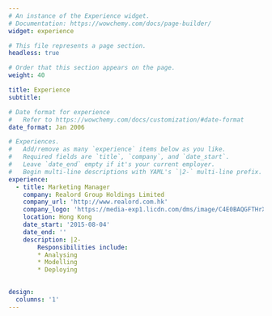 ```yaml
---
# An instance of the Experience widget.
# Documentation: https://wowchemy.com/docs/page-builder/
widget: experience

# This file represents a page section.
headless: true

# Order that this section appears on the page.
weight: 40

title: Experience
subtitle:

# Date format for experience
#   Refer to https://wowchemy.com/docs/customization/#date-format
date_format: Jan 2006

# Experiences.
#   Add/remove as many `experience` items below as you like.
#   Required fields are `title`, `company`, and `date_start`.
#   Leave `date_end` empty if it's your current employer.
#   Begin multi-line descriptions with YAML's `|2-` multi-line prefix.
experience:
  - title: Marketing Manager
    company: Realord Group Holdings Limited 
    company_url: 'http://www.realord.com.hk'
    company_logo: 'https://media-exp1.licdn.com/dms/image/C4E0BAQGFTHrX3Glxxw/company-logo_200_200/0/1519879118704?e=1642032000&v=beta&t=xTp6a1M1XvAFBdKeX98ayBN8PSj2dIkpQIdhMcXkYP8'
    location: Hong Kong
    date_start: '2015-08-04'
    date_end: ''
    description: |2-
        Responsibilities include:
        * Analysing
        * Modelling
        * Deploying
        

design:
  columns: '1'
---
```

